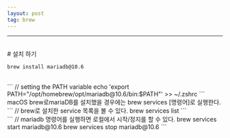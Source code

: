 ```yaml
---
layout: post
tag: brew
---
```

***
<br>
# 설치 하기

```
brew install mariadb@10.6
```
<br>
```
// setting the PATH variable
echo 'export PATH="/opt/homebrew/opt/mariadb@10.6/bin:$PATH"' >> ~/.zshrc
```
<br>
macOS brew로mariaDB를 설치했을 경우에는 
brew services [명령어]로 실행한다.
<br>
```
// brew로 설치한 service 목록을 볼 수 있다.
brew services list
```
<br>
```
// mariadb 명령어를 실행하면 로컬에서 시작/정지를 할 수 있다.
brew services start mariadb@10.6
brew services stop mariadb@10.6
```

